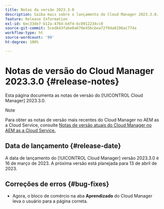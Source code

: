 ```yaml
---
title: Notas da versão 2023.3.0
description: Saiba mais sobre o lançamento do Cloud Manager 2023.3.0.
feature: Release Information
exl-id: 6ec33de7-b12a-4764-b4f4-bc0912234cc0
source-git-commit: 5ced643fabe0a670e456cbea72f9da8196ac774a
workflow-type: ht
source-wordcount: '99'
ht-degree: 100%

---
```


# Notas de versão do Cloud Manager 2023.3.0 {#release-notes}

Esta página documenta as notas de versão do [!UICONTROL Cloud Manager] 2023.3.0.

>[!NOTE]
>
>Para obter as notas de versão mais recentes do Cloud Manager no AEM as a Cloud Service, consulte [Notas de versão atuais do Cloud Manager no AEM as a Cloud Service.](https://experienceleague.adobe.com/pt-br/docs/experience-manager-cloud-service/content/release-notes/cloud-manager/current)

## Data de lançamento {#release-date}

A data de lançamento do [!UICONTROL Cloud Manager] versão 2023.3.0 é 16 de março de 2023. A próxima versão está planejada para 13 de abril de 2023.

## Correções de erros {#bug-fixes}

* Agora, o bloco de comércio na aba **Aprendizado** do Cloud Manager leva o usuário para a página correta.
